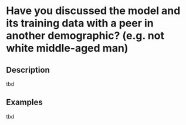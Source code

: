 # Have you discussed the model and its training data with a peer in another demographic? (e.g. not white middle-aged man)

## Description
tbd

## Examples
tbd